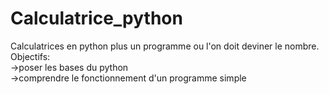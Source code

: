 # Calculatrice_python
Calculatrices en python plus un programme ou l'on doit deviner le nombre.  
Objectifs:  
->poser les bases du python  
->comprendre le fonctionnement d'un programme simple  

